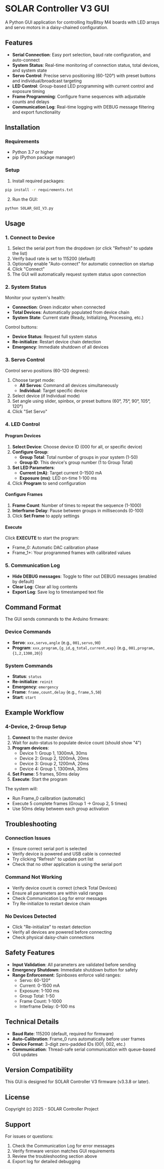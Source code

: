 # SOLAR Controller V3 GUI

A Python GUI application for controlling ItsyBitsy M4 boards with LED arrays and servo motors in a daisy-chained configuration.

## Features

- **Serial Connection**: Easy port selection, baud rate configuration, and auto-connect
- **System Status**: Real-time monitoring of connection status, total devices, and system state
- **Servo Control**: Precise servo positioning (60-120°) with preset buttons and individual/broadcast targeting
- **LED Control**: Group-based LED programming with current control and exposure timing
- **Frame Programming**: Configure frame sequences with adjustable counts and delays
- **Communication Log**: Real-time logging with DEBUG message filtering and export functionality

## Installation

### Requirements

- Python 3.7 or higher
- pip (Python package manager)

### Setup

1. Install required packages:
```bash
pip install -r requirements.txt
```

2. Run the GUI:
```bash
python SOLAR_GUI_V3.py
```

## Usage

### 1. Connect to Device

1. Select the serial port from the dropdown (or click "Refresh" to update the list)
2. Verify baud rate is set to 115200 (default)
3. Optionally enable "Auto-connect" for automatic connection on startup
4. Click "Connect"
5. The GUI will automatically request system status upon connection

### 2. System Status

Monitor your system's health:
- **Connection**: Green indicator when connected
- **Total Devices**: Automatically populated from device chain
- **System State**: Current state (Ready, Initializing, Processing, etc.)

Control buttons:
- **Device Status**: Request full system status
- **Re-initialize**: Restart device chain detection
- **Emergency**: Immediate shutdown of all devices

### 3. Servo Control

Control servo positions (60-120 degrees):
1. Choose target mode:
   - **All Servos**: Command all devices simultaneously
   - **Individual**: Target specific device
2. Select device (if Individual mode)
3. Set angle using slider, spinbox, or preset buttons (60°, 75°, 90°, 105°, 120°)
4. Click "Set Servo"

### 4. LED Control

#### Program Devices

1. **Select Device**: Choose device ID (000 for all, or specific device)
2. **Configure Group**:
   - **Group Total**: Total number of groups in your system (1-50)
   - **Group ID**: This device's group number (1 to Group Total)
3. **Set LED Parameters**:
   - **Current (mA)**: Target current 0-1500 mA
   - **Exposure (ms)**: LED on-time 1-100 ms
4. Click **Program** to send configuration

#### Configure Frames

1. **Frame Count**: Number of times to repeat the sequence (1-1000)
2. **Interframe Delay**: Pause between groups in milliseconds (0-100)
3. Click **Set Frame** to apply settings

#### Execute

Click **EXECUTE** to start the program:
- Frame_0: Automatic DAC calibration phase
- Frame_1+: Your programmed frames with calibrated values

### 5. Communication Log

- **Hide DEBUG messages**: Toggle to filter out DEBUG messages (enabled by default)
- **Clear Log**: Clear all log contents
- **Export Log**: Save log to timestamped text file

## Command Format

The GUI sends commands to the Arduino firmware:

### Device Commands
- **Servo**: `xxx,servo,angle` (e.g., `001,servo,90`)
- **Program**: `xxx,program,{g_id,g_total,current,exp}` (e.g., `001,program,{1,2,1300,20}`)

### System Commands
- **Status**: `status`
- **Re-initialize**: `reinit`
- **Emergency**: `emergency`
- **Frame**: `frame,count,delay` (e.g., `frame,5,50`)
- **Start**: `start`

## Example Workflow

### 4-Device, 2-Group Setup

1. **Connect** to the master device
2. Wait for auto-status to populate device count (should show "4")
3. **Program devices**:
   - Device 1: Group 1, 1300mA, 30ms
   - Device 2: Group 2, 1200mA, 20ms
   - Device 3: Group 2, 1200mA, 20ms
   - Device 4: Group 1, 1300mA, 30ms
4. **Set Frame**: 5 frames, 50ms delay
5. **Execute**: Start the program

The system will:
- Run Frame_0 calibration (automatic)
- Execute 5 complete frames (Group 1 → Group 2, 5 times)
- Use 50ms delay between each group activation

## Troubleshooting

### Connection Issues
- Ensure correct serial port is selected
- Verify device is powered and USB cable is connected
- Try clicking "Refresh" to update port list
- Check that no other application is using the serial port

### Command Not Working
- Verify device count is correct (check Total Devices)
- Ensure all parameters are within valid ranges
- Check Communication Log for error messages
- Try Re-initialize to restart device chain

### No Devices Detected
- Click "Re-initialize" to restart detection
- Verify all devices are powered before connecting
- Check physical daisy-chain connections

## Safety Features

- **Input Validation**: All parameters are validated before sending
- **Emergency Shutdown**: Immediate shutdown button for safety
- **Range Enforcement**: Spinboxes enforce valid ranges:
  - Servo: 60-120°
  - Current: 0-1500 mA
  - Exposure: 1-100 ms
  - Group Total: 1-50
  - Frame Count: 1-1000
  - Interframe Delay: 0-100 ms

## Technical Details

- **Baud Rate**: 115200 (default, required for firmware)
- **Auto-Calibration**: Frame_0 runs automatically before user frames
- **Device Format**: 3-digit zero-padded IDs (001, 002, etc.)
- **Communication**: Thread-safe serial communication with queue-based GUI updates

## Version Compatibility

This GUI is designed for SOLAR Controller V3 firmware (v3.3.8 or later).

## License

Copyright (c) 2025 - SOLAR Controller Project

## Support

For issues or questions:
1. Check the Communication Log for error messages
2. Verify firmware version matches GUI requirements
3. Review the troubleshooting section above
4. Export log for detailed debugging


